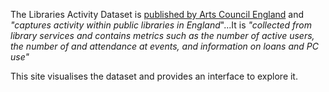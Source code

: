 The Libraries Activity Dataset is [published by Arts Council England](https://www.artscouncil.org.uk/supporting-arts-museums-and-libraries/supporting-libraries) and _"captures activity within public libraries in England_"...It is _"collected from library services and contains metrics such as the number of active users, the number of and attendance at events, and information on loans and PC use"_

This site visualises the dataset and provides an interface to explore it.
